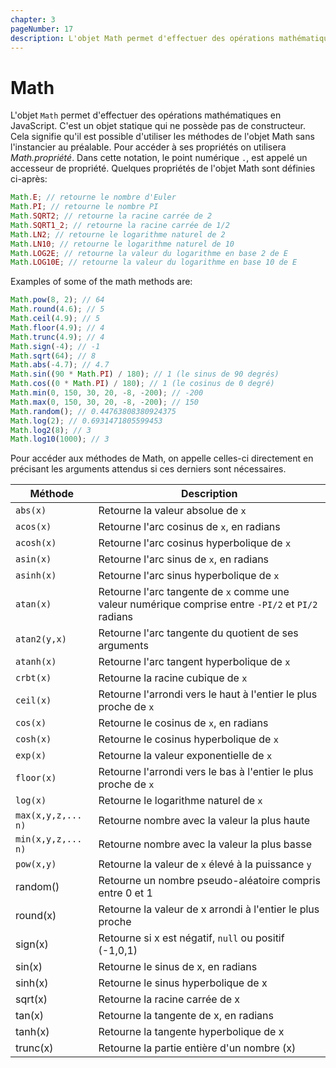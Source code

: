 ```yaml
---
chapter: 3
pageNumber: 17
description: L'objet Math permet d'effectuer des opérations mathématiques en JavaScript. C'est un objet statique qui ne possède pas de constructeur. Cela signifie qu'il est possible d'utiliser les méthodes de l'objet Math sans l'instancier au préalable.
---
```


# Math

L'objet `Math` permet d'effectuer des opérations mathématiques en JavaScript. C'est un objet statique qui ne possède pas de constructeur. Cela signifie qu'il est possible d'utiliser les méthodes de l'objet Math sans l'instancier au préalable. Pour accéder à ses propriétés on utilisera _Math.propriété_. Dans cette notation, le point numérique `.`, est appelé un accesseur de propriété. Quelques propriétés de l'objet Math sont définies ci-après:

```javascript
Math.E; // retourne le nombre d'Euler
Math.PI; // retourne le nombre PI
Math.SQRT2; // retourne la racine carrée de 2
Math.SQRT1_2; // retourne la racine carrée de 1/2
Math.LN2; // retourne le logarithme naturel de 2
Math.LN10; // retourne le logarithme naturel de 10
Math.LOG2E; // retourne la valeur du logarithme en base 2 de E
Math.LOG10E; // retourne la valeur du logarithme en base 10 de E
```

Examples of some of the math methods are:

```javascript
Math.pow(8, 2); // 64
Math.round(4.6); // 5
Math.ceil(4.9); // 5
Math.floor(4.9); // 4
Math.trunc(4.9); // 4
Math.sign(-4); // -1
Math.sqrt(64); // 8
Math.abs(-4.7); // 4.7
Math.sin((90 * Math.PI) / 180); // 1 (le sinus de 90 degrés)
Math.cos((0 * Math.PI) / 180); // 1 (le cosinus de 0 degré)
Math.min(0, 150, 30, 20, -8, -200); // -200
Math.max(0, 150, 30, 20, -8, -200); // 150
Math.random(); // 0.44763808380924375
Math.log(2); // 0.6931471805599453
Math.log2(8); // 3
Math.log10(1000); // 3
```

Pour accéder aux méthodes de Math, on appelle celles-ci directement en précisant les arguments attendus si ces derniers sont nécessaires.

| Méthode            | Description                                                                                        |
| ------------------ | -------------------------------------------------------------------------------------------------- |
| `abs(x)`           | Retourne la valeur absolue de `x`                                                                  |
| `acos(x)`          | Retourne l'arc cosinus de `x`, en radians                                                          |
| `acosh(x)`         | Retourne l'arc cosinus hyperbolique de `x`                                                         |
| `asin(x)`          | Retourne l'arc sinus de `x`, en radians                                                            |
| `asinh(x)`         | Retourne l'arc sinus hyperbolique de `x`                                                           |
| `atan(x)`          | Retourne l'arc tangente de `x` comme une valeur numérique comprise entre `-PI/2` et `PI/2` radians |
| `atan2(y,x)`       | Retourne l'arc tangente du quotient de ses arguments                                               |
| `atanh(x)`         | Retourne l'arc tangent hyperbolique de `x`                                                         |
| `crbt(x)`          | Retourne la racine cubique de `x`                                                                  |
| `ceil(x)`          | Retourne l'arrondi vers le haut à l'entier le plus proche de `x`                                   |
| `cos(x)`           | Retourne le cosinus de `x`, en radians                                                             |
| `cosh(x)`          | Retourne le cosinus hyperbolique de `x`                                                            |
| `exp(x)`           | Retourne la valeur exponentielle de `x`                                                            |
| `floor(x)`         | Retourne l'arrondi vers le bas à l'entier le plus proche de `x`                                    |
| `log(x)`           | Retourne le logarithme naturel de `x`                                                              |
| `max(x,y,z,... n)` | Retourne nombre avec la valeur la plus haute                                                       |
| `min(x,y,z,... n)` | Retourne nombre avec la valeur la plus basse                                                       |
| `pow(x,y)`         | Retourne la valeur de `x` élevé à la puissance `y`                                                 |
| random()           | Retourne un nombre pseudo-aléatoire compris entre 0 et 1                                           |
| round(x)           | Retourne la valeur de x arrondi à l'entier le plus proche                                          |
| sign(x)            | Retourne si x est négatif, `null` ou positif (-1,0,1)                                              |
| sin(x)             | Retourne le sinus de x, en radians                                                                 |
| sinh(x)            | Retourne le sinus hyperbolique de x                                                                |
| sqrt(x)            | Retourne la racine carrée de x                                                                     |
| tan(x)             | Retourne la tangente de x, en radians                                                              |
| tanh(x)            | Retourne la tangente hyperbolique de x                                                             |
| trunc(x)           | Retourne la partie entière d'un nombre (x)                                                         |
